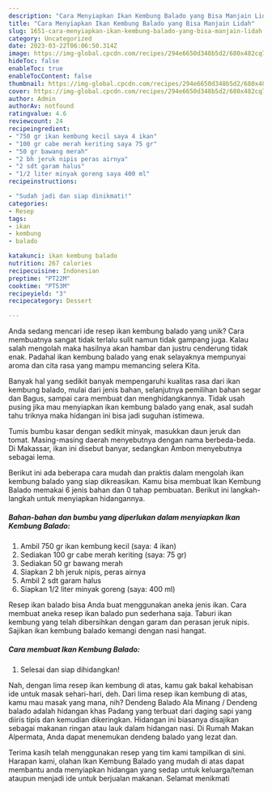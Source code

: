 ```yaml
---
description: "Cara Menyiapkan Ikan Kembung Balado yang Bisa Manjain Lidah"
title: "Cara Menyiapkan Ikan Kembung Balado yang Bisa Manjain Lidah"
slug: 1651-cara-menyiapkan-ikan-kembung-balado-yang-bisa-manjain-lidah
category: Uncategorized
date: 2023-03-22T06:06:50.314Z
image: https://img-global.cpcdn.com/recipes/294e6650d348b5d2/680x482cq70/ikan-kembung-balado-foto-resep-utama.jpg
hideToc: false
enableToc: true
enableTocContent: false
thumbnail: https://img-global.cpcdn.com/recipes/294e6650d348b5d2/680x482cq70/ikan-kembung-balado-foto-resep-utama.jpg
cover: https://img-global.cpcdn.com/recipes/294e6650d348b5d2/680x482cq70/ikan-kembung-balado-foto-resep-utama.jpg
author: Admin
authorAv: notfound
ratingvalue: 4.6
reviewcount: 24
recipeingredient:
- "750 gr ikan kembung kecil saya 4 ikan"
- "100 gr cabe merah keriting saya 75 gr"
- "50 gr bawang merah"
- "2 bh jeruk nipis peras airnya"
- "2 sdt garam halus"
- "1/2 liter minyak goreng saya 400 ml"
recipeinstructions:

- "Sudah jadi dan siap dinikmati!"
categories:
- Resep
tags:
- ikan
- kembung
- balado

katakunci: ikan kembung balado 
nutrition: 267 calories
recipecuisine: Indonesian
preptime: "PT22M"
cooktime: "PT53M"
recipeyield: "3"
recipecategory: Dessert

---
```





Anda sedang mencari ide resep ikan kembung balado yang unik? Cara membuatnya sangat tidak terlalu sulit namun tidak gampang juga. Kalau salah mengolah maka hasilnya akan hambar dan justru cenderung tidak enak. Padahal ikan kembung balado yang enak selayaknya mempunyai aroma dan cita rasa yang mampu memancing selera Kita.





Banyak hal yang sedikit banyak mempengaruhi kualitas rasa dari ikan kembung balado, mulai dari jenis bahan, selanjutnya pemilihan bahan segar dan Bagus, sampai cara membuat dan menghidangkannya. Tidak usah pusing jika mau menyiapkan ikan kembung balado yang enak,      asal sudah tahu triknya maka hidangan ini bisa jadi suguhan istimewa.














Tumis bumbu kasar dengan sedikit minyak, masukkan daun jeruk dan tomat. Masing-masing daerah menyebutnya dengan nama berbeda-beda. Di Makassar, ikan ini disebut banyar, sedangkan Ambon menyebutnya sebagai lema.






Berikut ini ada beberapa cara mudah dan praktis dalam mengolah ikan kembung balado yang siap dikreasikan. Kamu bisa membuat Ikan Kembung Balado memakai 6 jenis bahan dan 0 tahap pembuatan. Berikut ini langkah-langkah untuk menyiapkan hidangannya.

<!--inarticleads1-->

##### Bahan-bahan dan bumbu yang diperlukan dalam menyiapkan Ikan Kembung Balado:

1. Ambil 750 gr ikan kembung kecil (saya: 4 ikan)
1. Sediakan 100 gr cabe merah keriting (saya: 75 gr)
1. Sediakan 50 gr bawang merah
1. Siapkan 2 bh jeruk nipis, peras airnya
1. Ambil 2 sdt garam halus
1. Siapkan 1/2 liter minyak goreng (saya: 400 ml)


Resep ikan balado bisa Anda buat menggunakan aneka jenis ikan. Cara membuat aneka resep ikan balado pun sederhana saja. Taburi ikan kembung yang telah dibersihkan dengan garam dan perasan jeruk nipis. Sajikan ikan kembung balado kemangi dengan nasi hangat. 

<!--inarticleads2-->

##### Cara membuat Ikan Kembung Balado:


1. Selesai dan siap dihidangkan!

Nah, dengan lima resep ikan kembung di atas, kamu gak bakal kehabisan ide untuk masak sehari-hari, deh. Dari lima resep ikan kembung di atas, kamu mau masak yang mana, nih? Dendeng Balado Ala Minang / Dendeng balado adalah hidangan khas Padang yang terbuat dari daging sapi yang diiris tipis dan kemudian dikeringkan. Hidangan ini biasanya disajikan sebagai makanan ringan atau lauk dalam hidangan nasi. Di Rumah Makan Alpermata, Anda dapat menemukan dendeng balado yang lezat dan. 

Terima kasih telah menggunakan resep yang tim kami tampilkan di sini. Harapan kami, olahan Ikan Kembung Balado yang mudah di atas dapat membantu anda menyiapkan hidangan yang sedap untuk keluarga/teman ataupun menjadi ide untuk berjualan makanan. Selamat menikmati
